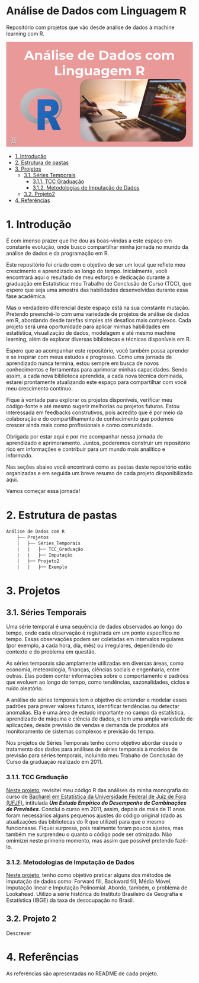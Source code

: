 # Análise de Dados com Linguagem R

Repositório com projetos que vão desde análise de dados à machine learning com R.

<div align="center">
  <img src="header.png" alt="header">
</div>

-   [1. Introdução](#1-introdução)
-   [2. Estrutura de pastas](#2-estrutura-de-pastas)
-   [3. Projetos](#3-projetos)
    -   [3.1. Séries Temporais](#31-séries-temporais)
        -   [3.1.1. TCC Graduação](#311-tcc-graduação)
        -   [3.1.2. Metodologias de Imputação de Dados](#312-metodologias-de-imputação-de-dados)
    -   [3.2. Projeto2](#32-projeto-2)
-   [4. Referências](#4-referências)

# 1. Introdução

É com imenso prazer que lhe dou as boas-vindas a este espaço em constante evolução, onde busco compartilhar minha jornada no mundo da análise de dados e da programação em R.

Este repositório foi criado com o objetivo de ser um local que reflete meu crescimento e aprendizado ao longo do tempo. Inicialmente, você encontrará aqui o resultado de meu esforço e dedicação durante a graduação em Estatística: meu Trabalho de Conclusão de Curso (TCC), que espero que seja uma amostra das habilidades desenvolvidas durante essa fase acadêmica.

Mas o verdadeiro diferencial deste espaço está na sua constante mutação. Pretendo preenchê-lo com uma variedade de projetos de análise de dados em R, abordando desde tarefas simples até desafios mais complexos. Cada projeto será uma oportunidade para aplicar minhas habilidades em estatística, visualização de dados, modelagem e até mesmo machine learning, além de explorar diversas bibliotecas e técnicas disponíveis em R.

Espero que ao acompanhar este repositório, você também possa aprender e se inspirar com meus estudos e progresso. Como uma jornada de aprendizado nunca termina, estou sempre em busca de novos conhecimentos e ferramentas para aprimorar minhas capacidades. Sendo assim, a cada nova biblioteca aprendida, a cada nova técnica dominada, estarei prontamente atualizando este espaço para compartilhar com você meu crescimento contínuo.

Fique à vontade para explorar os projetos disponíveis, verificar meu código-fonte e até mesmo sugerir melhorias ou projetos futuros. Estou interessada em feedbacks construtivos, pois acredito que é por meio da colaboração e do compartilhamento de conhecimento que podemos crescer ainda mais como profissionais e como comunidade.

Obrigada por estar aqui e por me acompanhar nessa jornada de aprendizado e aprimoramento. Juntos, poderemos construir um repositório rico em informações e contribuir para um mundo mais analítico e informado.

Nas seções abaixo você encontrará como as pastas deste repositório estão organizadas e em seguida um breve resumo de cada projeto disponibilizado aqui.

Vamos começar essa jornada!

# 2. Estrutura de pastas

```markdown{
Análise de Dados com R
    ├── Projetos
    │   ├── Séries_Temporais
    |   |   ├── TCC_Graduação
    |   |   ├── Imputação
    │   ├── Projeto2
    |   |   ├── Exemplo
```

# 3. Projetos

## 3.1. Séries Temporais

Uma série temporal é uma sequência de dados observados ao longo do tempo, onde cada observação é registrada em um ponto específico no tempo. Essas observações podem ser coletadas em intervalos regulares (por exemplo, a cada hora, dia, mês) ou irregulares, dependendo do contexto e do problema em questão.

As séries temporais são amplamente utilizadas em diversas áreas, como economia, meteorologia, finanças, ciências sociais e engenharia, entre outras. Elas podem conter informações sobre o comportamento e padrões que evoluem ao longo do tempo, como tendências, sazonalidades, ciclos e ruído aleatório.

A análise de séries temporais tem o objetivo de entender e modelar esses padrões para prever valores futuros, identificar tendências ou detectar anomalias. Ela é uma área de estudo importante no campo da estatística, aprendizado de máquina e ciência de dados, e tem uma ampla variedade de aplicações, desde previsão de vendas e demanda de produtos até monitoramento de sistemas complexos e previsão do tempo.

Nos projetos de Séries Temporais tenho como objetivo abordar desde o tratamento dos dados para análises de séries temporais à modelos de previsão para séries temporais, incluindo meu Trabaho de Conclusão de Curso da graduação realizado em 2011.

### 3.1.1. TCC Graduação

[Neste projeto](https://github.com/Leiliane-Oliveira/Analise-de-Dados-com-Linguagem-R/tree/main/TCC_Gradua%C3%A7%C3%A3o), revisitei meu código R das análises da minha monografia do curso de [Bacharel em Estatística da Universidade Federal de Juiz de Fora (UFJF)](https://www.ufjf.br/cursoestatistica/), intitulada <i>**Um Estudo Empı́rico do Desempenho de Combinações de Previsões**</i>. Concluí o curso em 2011, assim, depois de mais de 11 anos foram necessários alguns pequenos ajustes do código original (dado as atualizações das bibliotecas do R que utilizei) para que o mesmo funcionasse. Fiquei surpresa, pois realmente foram poucos ajustes, mas também me surprendeu o quanto o código pode ser otimizado. Não omimizei neste primeiro momento, mas assim que possível pretendo fazê-lo.

### 3.1.2. Metodologias de Imputação de Dados

[Neste projeto](), tenho como objetivo praticar alguns dos métodos de imputação de dados como: Forward fill, Backward fill, Média Móvel, Imputação linear e Imputação Polinomial. Abordo, também, o problema de Lookahead. Utilizo a série histórica do Instituto Brasileiro de Geografia e Estatística (IBGE) da taxa de desocupação no Brasil.

## 3.2. Projeto 2

Descrever

# 4. Referências

As referências são apresentadas no README de cada projeto.
